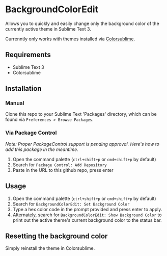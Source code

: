 # BackgroundColorEdit

Allows you to quickly and easily change only the background color of the currently active theme in Sublime Text 3.

Currenntly only works with themes installed via [Colorsublime](colorsublime.com/).

## Requirements

 - Sublime Text 3
 - Colorsublime

## Installation

### Manual

Clone this repo to your Sublime Text 'Packages' directory, which can be found via `Preferences > Browse Packages`.

### Via Package Control

*Note: Proper PackageControl support is pending approval. Here's how to add this package in the meantime.*

1. Open the command palette (`ctrl+shift+p` or `cmd+shift+p` by default)
2. Search for `Package Control: Add Repository`
3. Paste in the URL to this github repo, press enter

## Usage

1. Open the command palette (`ctrl+shift+p` or `cmd+shift+p` by default)
2. Search for `BackgroundColorEdit: Set Background Color`
3. Type a hex color code in the prompt provided and press enter to apply.
4. Alternately, search for `BackgroundColorEdit: Show Background Color` to print out the active theme's current background color to the status bar.

## Resetting the background color

Simply reinstall the theme in Colorsublime.
